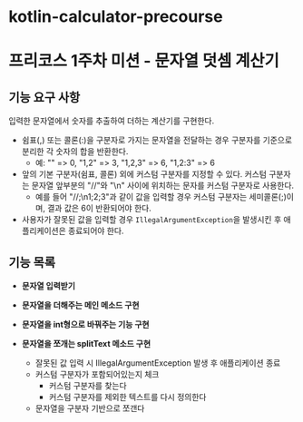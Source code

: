 # kotlin-calculator-precourse
# 프리코스 1주차 미션 - 문자열 덧셈 계산기

## 기능 요구 사항
입력한 문자열에서 숫자를 추출하여 더하는 계산기를 구현한다.

- 쉼표(,) 또는 콜론(:)을 구분자로 가지는 문자열을 전달하는 경우 구분자를 기준으로 분리한 각 숫자의 합을 반환한다.
  - 예: "" => 0, "1,2" => 3, "1,2,3" => 6, "1,2:3" => 6
- 앞의 기본 구분자(쉼표, 콜론) 외에 커스텀 구분자를 지정할 수 있다. 커스텀 구분자는 문자열 앞부분의 "//"와 "\n" 사이에 위치하는 문자를 커스텀 구분자로 사용한다.
  - 예를 들어 "//;\n1;2;3"과 같이 값을 입력할 경우 커스텀 구분자는 세미콜론(;)이며, 결과 값은 6이 반환되어야 한다.
- 사용자가 잘못된 값을 입력할 경우 `IllegalArgumentException`을 발생시킨 후 애플리케이션은 종료되어야 한다.

## 기능 목록

- **문자열 입력받기**

- **문자열을 더해주는 메인 메소드 구현**

- **문자열을 int형으로 바꿔주는 기능 구현**

- **문자열을 쪼개는 splitText 메소드 구현**
  - 잘못된 값 입력 시 IllegalArgumentException 발생 후 애플리케이션 종료
  - 커스텀 구분자가 포함되어있는지 체크
    - 커스텀 구분자를 찾는다
    - 커스텀 구분자를 제외한 텍스트를 다시 정의한다
  - 문자열을 구분자 기반으로 쪼갠다
 



